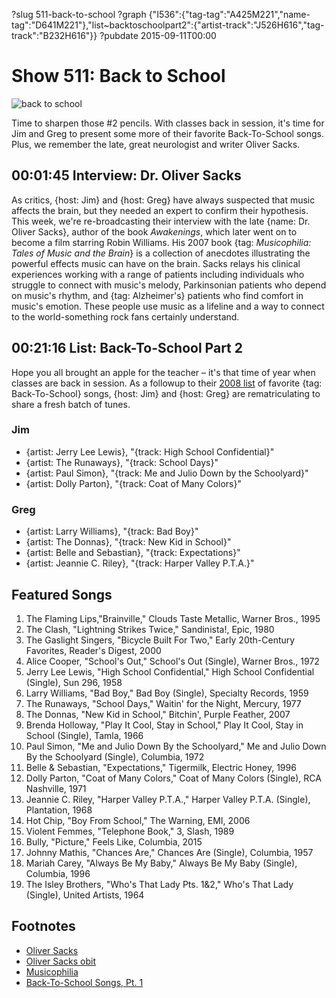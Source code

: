 ?slug 511-back-to-school
?graph {"I536":{"tag-tag":"A425M221","name-tag":"D641M221"},"list~backtoschoolpart2":{"artist-track":"J526H616","tag-track":"B232H616"}}
?pubdate 2015-09-11T00:00

# Show 511: Back to School
![back to school](//static.soundopinions.org/images/2015/backtoschool_web.jpg)

Time to sharpen those #2 pencils. With classes back in session, it's time for Jim and Greg to present some more of their favorite Back-To-School songs. Plus, we remember the late, great neurologist and writer Oliver Sacks.


## 00:01:45 Interview: Dr. Oliver Sacks
As critics, {host: Jim} and {host: Greg} have always suspected that music affects the brain, but they needed an expert to confirm their hypothesis. This week, we're re-broadcasting their interview with the late {name: Dr. Oliver Sacks}, author of the book *Awakenings*, which later went on to become a film starring Robin Williams. His 2007 book {tag: *Musicophilia: Tales of Music and the Brain*} is a collection of anecdotes illustrating the powerful effects music can have on the brain. Sacks relays his clinical experiences working with a range of patients including individuals who struggle to connect with music's melody, Parkinsonian patients who depend on music's rhythm, and {tag: Alzheimer's} patients who find comfort in music's emotion. These people use music as a lifeline and a way to connect to the world-something rock fans certainly understand.

## 00:21:16 List: Back-To-School Part 2

Hope you all brought an apple for the teacher – it's that time of year when classes are back in session. As a followup to their [2008 list](http://soundopinions.org/show/145/) of favorite {tag: Back-To-School} songs, {host: Jim} and {host: Greg} are rematriculating to share a fresh batch of tunes.

### Jim
- {artist: Jerry Lee Lewis}, "{track: High School Confidential}"
- {artist: The Runaways}, "{track: School Days}"
- {artist: Paul Simon}, "{track: Me and Julio Down by the Schoolyard}"
- {artist: Dolly Parton}, "{track: Coat of Many Colors}"

### Greg
- {artist: Larry Williams}, "{track: Bad Boy}"
- {artist: The Donnas}, "{track: New Kid in School}"
- {artist: Belle and Sebastian}, "{track: Expectations}"
- {artist: Jeannie C. Riley}, "{track: Harper Valley P.T.A.}"


## Featured Songs

1. The Flaming Lips,"Brainville," Clouds Taste Metallic, Warner Bros., 1995 
1. The Clash, "Lightning Strikes Twice," Sandinista!, Epic, 1980 
1. The Gaslight Singers, "Bicycle Built For Two," Early 20th-Century Favorites, Reader's Digest, 2000 
1. Alice Cooper, "School's Out," School's Out (Single), Warner Bros., 1972 
1. Jerry Lee Lewis, "High School Confidential," High School Confidential (Single), Sun 296, 1958
1. Larry Williams, "Bad Boy," Bad Boy (Single), Specialty Records, 1959 
1. The Runaways, "School Days," Waitin' for the Night, Mercury, 1977 
1. The Donnas, "New Kid in School," Bitchin', Purple Feather, 2007 
1. Brenda Holloway, "Play It Cool, Stay in School," Play It Cool, Stay in School (Single), Tamla, 1966 
1. Paul Simon, "Me and Julio Down By the Schoolyard," Me and Julio Down By the Schoolyard (Single), Columbia, 1972 
1. Belle & Sebastian, "Expectations," Tigermilk, Electric Honey, 1996 
1. Dolly Parton, "Coat of Many Colors," Coat of Many Colors (Single), RCA Nashville, 1971 
1. Jeannie C. Riley, "Harper Valley P.T.A.," Harper Valley P.T.A. (Single), Plantation, 1968
1. Hot Chip, "Boy From School," The Warning, EMI, 2006 
1. Violent Femmes, "Telephone Book," 3, Slash, 1989
1. Bully, "Picture," Feels Like, Columbia, 2015 
1. Johnny Mathis, "Chances Are," Chances Are (Single), Columbia, 1957 
1. Mariah Carey, "Always Be My Baby," Always Be My Baby (Single), Columbia, 1996 
1. The Isley Brothers, "Who's That Lady Pts. 1&2," Who's That Lady (Single), United Artists, 1964 


## Footnotes
- [Oliver Sacks](http://www.oliversacks.com/)
- [Oliver Sacks obit](http://www.nytimes.com/2015/08/31/science/oliver-sacks-dies-at-82-neurologist-and-author-explored-the-brains-quirks.html)
- [Musicophilia](http://musicophilia.com/)
- [Back-To-School Songs, Pt. 1](/show/145/)
